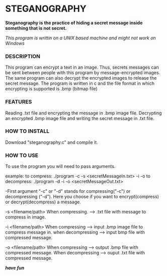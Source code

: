 # STEGANOGRAPHY

**Steganography is the practice of hiding a secret message inside something that is not secret.**

*This program is writtin on a UNIX based machine and might not work on Windows*

### DESCRIPTION
This program can encrypt a text in an image. Thus, secrets messages can be sent between people with this program by message-encrypted images.
The same program can also decrypt the encrypted images to release the secret message.
The program is written in c and the file format in which encrypting is supported is .bmp (bitmap file)

### FEATURES
Reading .txt file and encrypting the message in .bmp image file.
Decrypting an encrypted .bmp image file and writing the secret message in .txt file.

### HOW TO INSTALL
Download "steganography.c" and compile it.

### HOW TO USE
To use the program you will need to pass arguments.

example:
to compress: ./program -c -s <secretMessageIn.txt> -i <inputImage> -o <outputImage>
to decompress: ./program -d -i <inputImage> -o <secretMessageOut.txt>

  -First argument "-c" or "-d" stands for compressing("-c") or decompressing ("-d").
  Here you choose if you want to encrypt(compress) or decrypt(decompress) a message.

  -s <filename/path>
  When compressing.  --> .txt file with message to compress in image.
  
  -i <filename/path>
  When compressing   --> input .bmp image file to compress message in.
  when decompressing --> input bmp file with compressed message.
  
  -o <filename/path>
  When compressing   --> output .bmp file with compressed message.
  When decompressing --> ouput .txt file with compressed message.
  
  
  
***have fun***
